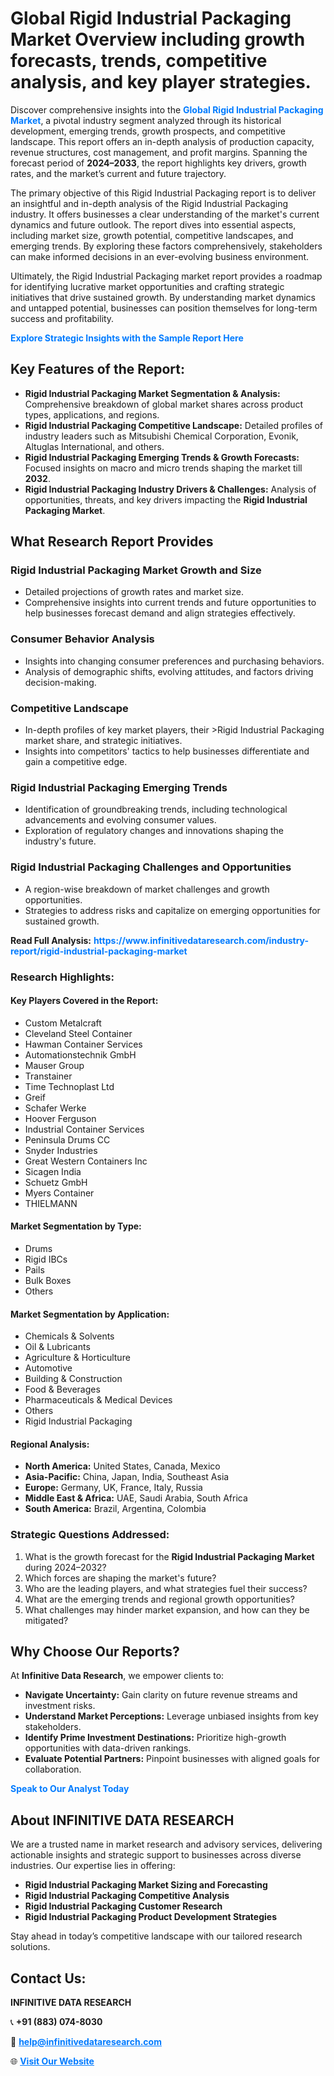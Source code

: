 <h1>Global Rigid Industrial Packaging Market Overview including growth forecasts, trends, competitive analysis, and key player strategies.</h1>
<p>
Discover comprehensive insights into the 
<a href="https://www.infinitivedataresearch.com/industry-report/rigid-industrial-packaging-market" rel="dofollow" style="color: #007BFF; text-decoration: none;"><strong>Global Rigid Industrial Packaging Market</strong></a>, a pivotal industry segment analyzed through its historical development, emerging trends, growth prospects, and competitive landscape. This report offers an in-depth analysis of production capacity, revenue structures, cost management, and profit margins. Spanning the forecast period of <strong>2024–2033</strong>, the report highlights key drivers, growth rates, and the market’s current and future trajectory.
</p>
<p>
The primary objective of this Rigid Industrial Packaging report is to deliver an insightful and in-depth analysis of the Rigid Industrial Packaging industry. It offers businesses a clear understanding of the market's current dynamics and future outlook. The report dives into essential aspects, including market size, growth potential, competitive landscapes, and emerging trends. By exploring these factors comprehensively, stakeholders can make informed decisions in an ever-evolving business environment.
</p>
<p>
Ultimately, the Rigid Industrial Packaging market report provides a roadmap for identifying lucrative market opportunities and crafting strategic initiatives that drive sustained growth. By understanding market dynamics and untapped potential, businesses can position themselves for long-term success and profitability.
</p>
<p>
<a href="https://www.infinitivedataresearch.com/request-sample/reportId=107562" style="color: #007BFF; text-decoration: none;"><strong>Explore Strategic Insights with the Sample Report Here</strong></a>
</p>

<h2>Key Features of the Report:</h2>
<ul>
<li><strong>Rigid Industrial Packaging Market Segmentation & Analysis:</strong> Comprehensive breakdown of global market shares across product types, applications, and regions.</li>
<li><strong>Rigid Industrial Packaging Competitive Landscape:</strong> Detailed profiles of industry leaders such as Mitsubishi Chemical Corporation, Evonik, Altuglas International, and others.</li>
<li><strong>Rigid Industrial Packaging Emerging Trends & Growth Forecasts:</strong> Focused insights on macro and micro trends shaping the market till <strong>2032</strong>.</li>
<li><strong>Rigid Industrial Packaging Industry Drivers & Challenges:</strong> Analysis of opportunities, threats, and key drivers impacting the <strong>Rigid Industrial Packaging Market</strong>.</li>
</ul>

<h2>What Research Report Provides</h2>
<h3>Rigid Industrial Packaging Market Growth and Size</h3>
<ul>
<li>Detailed projections of growth rates and market size.</li>
<li>Comprehensive insights into current trends and future opportunities to help businesses forecast demand and align strategies effectively.</li>
</ul>

<h3>Consumer Behavior Analysis</h3>
<ul>
<li>Insights into changing consumer preferences and purchasing behaviors.</li>
<li>Analysis of demographic shifts, evolving attitudes, and factors driving decision-making.</li>
</ul>

<h3>Competitive Landscape</h3>
<ul>
<li>In-depth profiles of key market players, their >Rigid Industrial Packaging market share, and strategic initiatives.</li>
<li>Insights into competitors' tactics to help businesses differentiate and gain a competitive edge.</li>
</ul>

<h3>Rigid Industrial Packaging Emerging Trends</h3>
<ul>
<li>Identification of groundbreaking trends, including technological advancements and evolving consumer values.</li>
<li>Exploration of regulatory changes and innovations shaping the industry's future.</li>
</ul>

<h3>Rigid Industrial Packaging Challenges and Opportunities</h3>
<ul>
<li>A region-wise breakdown of market challenges and growth opportunities.</li>
<li>Strategies to address risks and capitalize on emerging opportunities for sustained growth.</li>
</ul>
<p><strong>Read Full Analysis:</strong> <a href="https://www.infinitivedataresearch.com/industry-report/rigid-industrial-packaging-market" rel="dofollow" style="color: #007BFF; text-decoration: none;"><strong>https://www.infinitivedataresearch.com/industry-report/rigid-industrial-packaging-market</strong></a></p>
<h3>Research Highlights:</h3>
<h4>Key Players Covered in the Report:</h4>
<ul><li>Custom Metalcraft</li><li>Cleveland Steel Container</li><li>Hawman Container Services</li><li>Automationstechnik GmbH</li><li>Mauser Group</li><li>Transtainer</li><li>Time Technoplast Ltd</li><li>Greif</li><li>Schafer Werke</li><li>Hoover Ferguson</li><li>Industrial Container Services</li><li>Peninsula Drums CC</li><li>Snyder Industries</li><li>Great Western Containers Inc</li><li>Sicagen India</li><li>Schuetz GmbH</li><li>Myers Container</li><li>THIELMANN</li></ul>
<h4>Market Segmentation by Type:</h4>
<ul><li>Drums</li><li>Rigid IBCs</li><li>Pails</li><li>Bulk Boxes</li><li>Others</li></ul>
<h4>Market Segmentation by Application:</h4>
<ul><li>Chemicals &amp; Solvents</li><li>Oil &amp; Lubricants</li><li>Agriculture &amp; Horticulture</li><li>Automotive</li><li>Building &amp; Construction</li><li>Food &amp; Beverages</li><li>Pharmaceuticals &amp; Medical Devices</li><li>Others</li><li>Rigid Industrial Packaging</li></ul>

<h4>Regional Analysis:</h4>
<ul>
<li><strong>North America:</strong> United States, Canada, Mexico</li>
<li><strong>Asia-Pacific:</strong> China, Japan, India, Southeast Asia</li>
<li><strong>Europe:</strong> Germany, UK, France, Italy, Russia</li>
<li><strong>Middle East & Africa:</strong> UAE, Saudi Arabia, South Africa</li>
<li><strong>South America:</strong> Brazil, Argentina, Colombia</li>
</ul>

<h3>Strategic Questions Addressed:</h3>
<ol>
<li>What is the growth forecast for the <strong>Rigid Industrial Packaging Market</strong> during 2024–2032?</li>
<li>Which forces are shaping the market's future?</li>
<li>Who are the leading players, and what strategies fuel their success?</li>
<li>What are the emerging trends and regional growth opportunities?</li>
<li>What challenges may hinder market expansion, and how can they be mitigated?</li>
</ol>

<h2>Why Choose Our Reports?</h2>
<p>At <strong>Infinitive Data Research</strong>, we empower clients to:</p>
<ul>
<li><strong>Navigate Uncertainty:</strong> Gain clarity on future revenue streams and investment risks.</li>
<li><strong>Understand Market Perceptions:</strong> Leverage unbiased insights from key stakeholders.</li>
<li><strong>Identify Prime Investment Destinations:</strong> Prioritize high-growth opportunities with data-driven rankings.</li>
<li><strong>Evaluate Potential Partners:</strong> Pinpoint businesses with aligned goals for collaboration.</li>
</ul>
<p><a href="https://www.infinitivedataresearch.com/industry-report/rigid-industrial-packaging-market" rel="dofollow" style="color: #007BFF; text-decoration: none;"><strong>Speak to Our Analyst Today</strong></a></p>

<h2>About INFINITIVE DATA RESEARCH</h2>
<p>We are a trusted name in market research and advisory services, delivering actionable insights and strategic support to businesses across diverse industries. Our expertise lies in offering:</p>
<ul>
<li><strong>Rigid Industrial Packaging Market Sizing and Forecasting</strong></li>
<li><strong>Rigid Industrial Packaging Competitive Analysis</strong></li>
<li><strong>Rigid Industrial Packaging Customer Research</strong></li>
<li><strong>Rigid Industrial Packaging Product Development Strategies</strong></li>
</ul>
<p>Stay ahead in today’s competitive landscape with our tailored research solutions.</p>

<h2>Contact Us:</h2>
<p><strong>INFINITIVE DATA RESEARCH</strong></p>
<p>📞 <strong>+91 (883) 074-8030</strong></p>
<p>📧 <strong><a href="mailto:help@infinitivedataresearch.com" style="color: #007BFF;">help@infinitivedataresearch.com</a></strong></p>
<p>🌐 <strong><a href="https://www.infinitivedataresearch.com" rel="dofollow" style="color: #007BFF;">Visit Our Website</a></strong></p>